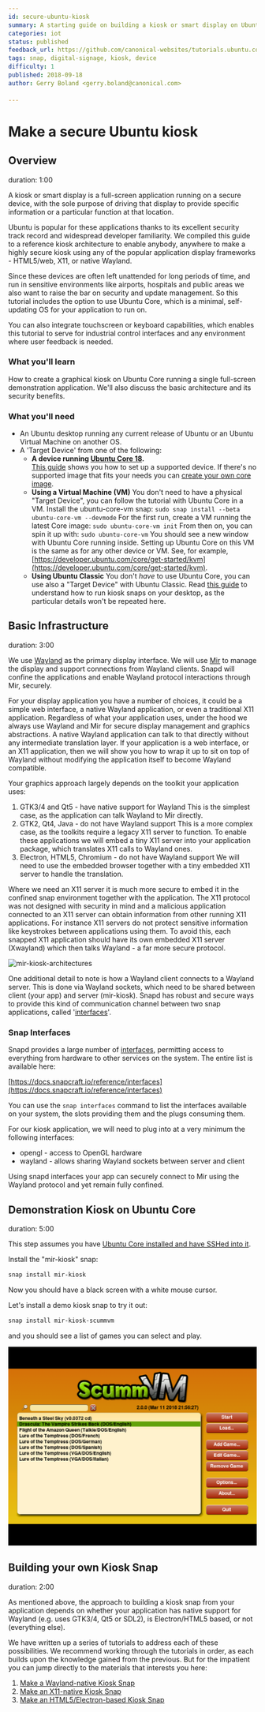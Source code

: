 ```yaml
---
id: secure-ubuntu-kiosk
summary: A starting guide on building a kiosk or smart display on Ubuntu.
categories: iot
status: published
feedback_url: https://github.com/canonical-websites/tutorials.ubuntu.com/issues
tags: snap, digital-signage, kiosk, device
difficulty: 1
published: 2018-09-18
author: Gerry Boland <gerry.boland@canonical.com>

---
```



# Make a secure Ubuntu kiosk


## Overview

duration: 1:00

A kiosk or smart display is a full-screen application running on a secure device, with the sole purpose of driving that display to provide specific information or a particular function at that location.

Ubuntu is popular for these applications thanks to its excellent security track record and widespread developer familiarity. We compiled this guide to a reference kiosk architecture to enable anybody, anywhere to make a highly secure kiosk using any of the popular application display frameworks - HTML5/web, X11, or native Wayland.

Since these devices are often left unattended for long periods of time, and run in sensitive environments like airports, hospitals and public areas we also want to raise the bar on security and update management. So this tutorial includes the option to use Ubuntu Core, which is a minimal, self-updating OS for your application to run on.

You can also integrate touchscreen or keyboard capabilities, which enables this tutorial to serve for industrial control interfaces and any environment where user feedback is needed.


### What you'll learn

How to create a graphical kiosk on Ubuntu Core running a single full-screen demonstration application. We'll also discuss the basic architecture and its security benefits.


### What you'll need



*   An Ubuntu desktop running any current release of Ubuntu or an Ubuntu Virtual Machine on another OS.
*   A 'Target Device' from one of the following:
    *   **A device running [Ubuntu Core 18](https://www.ubuntu.com/core).**<br />
[This guide](https://developer.ubuntu.com/core/get-started/installation-medias) shows you how to set up a supported device. If there's no supported image that fits your needs you can [create your own core image](/tutorial/create-your-own-core-image).
    *   **Using a Virtual Machine (VM)**
You don't need to have a physical "Target Device", you can follow the tutorial with Ubuntu Core in a VM. Install the ubuntu-core-vm snap:
`sudo snap install --beta ubuntu-core-vm --devmode`
For the first run, create a VM running the latest Core image:
`sudo ubuntu-core-vm init`
From then on, you can spin it up with:
`sudo ubuntu-core-vm`
You should see a new window with Ubuntu Core running inside. Setting up Ubuntu Core on this VM is the same as for any other device or VM. See, for example, [https://developer.ubuntu.com/core/get-started/kvm](https://developer.ubuntu.com/core/get-started/kvm).
    *   **Using Ubuntu Classic**
You don't _have_ to use Ubuntu Core, you can use also a "Target Device" with Ubuntu Classic. Read [this guide](https://discourse.ubuntu.com/t/howto-run-your-kiosk-snap-on-your-desktop/11180) to understand how to run kiosk snaps on your desktop, as the particular details won't be repeated here.


## Basic Infrastructure

duration: 3:00

We use [Wayland](https://wayland.freedesktop.org/) as the primary display interface. We will use [Mir](https://mir-server.io/) to manage the display and support connections from Wayland clients. Snapd will confine the applications and enable Wayland protocol interactions through Mir, securely.

For your display application you have a number of choices, it could be a simple web interface, a native Wayland application, or even a traditional X11 application. Regardless of what your application uses, under the hood we always use Wayland and Mir for secure display management and graphics abstractions. A native Wayland application can talk to that directly without any intermediate translation layer. If your application is a web interface, or an X11 application, then we will show you how to wrap it up to sit on top of Wayland without modifying the application itself to become Wayland compatible.

Your graphics approach largely depends on the toolkit your application uses:



1.  GTK3/4 and Qt5 - have native support for Wayland
This is the simplest case, as the application can talk Wayland to Mir directly.
1.  GTK2, Qt4, Java - do not have Wayland support
This is a more complex case, as the toolkits require a legacy X11 server to function. To enable these applications we will embed a tiny X11 server into your application package,  which translates X11 calls to Wayland ones.
1.  Electron, HTML5, Chromium - do not have Wayland support
We will need to use the embedded browser together with a tiny embedded X11 server to handle the translation.

Where we need an X11 server it is much more secure to embed it in the confined snap environment together with the application. The X11 protocol was not designed with security in mind and a malicious application connected to an X11 server can obtain information from other running X11 applications. For instance X11 servers do not protect sensitive information like keystrokes between applications using them.  To avoid this, each snapped X11 application should have its own embedded X11 server (Xwayland) which then talks Wayland - a far more secure protocol.

![mir-kiosk-architectures](images/mir-kiosk-architectures.png)

One additional detail to note is how a Wayland client connects to a Wayland server. This is done via Wayland sockets, which need to be shared between client (your app) and server (mir-kiosk). Snapd has robust and secure ways to provide this kind of communication channel between two snap applications, called '[interfaces](https://docs.snapcraft.io/core/interfaces)'. 


### Snap Interfaces

Snapd provides a large number of [interfaces](https://docs.snapcraft.io/core/interfaces), permitting access to everything from hardware to other services on the system. The entire list is available here:

[https://docs.snapcraft.io/reference/interfaces](https://docs.snapcraft.io/reference/interfaces)

You can use the `snap interfaces` command to list the interfaces available on your system, the slots providing them and the plugs consuming them.

For our kiosk application, we will need to plug into at a very minimum the following interfaces:



*   opengl - access to OpenGL hardware
*   wayland - allows sharing Wayland sockets between server and client

Using snapd interfaces your app can securely connect to Mir using the Wayland protocol and yet remain fully confined.


## Demonstration Kiosk on Ubuntu Core

duration: 5:00

This step assumes you have [Ubuntu Core installed and have SSHed into it](#0).

Install the "mir-kiosk" snap:


```bash
snap install mir-kiosk
```


Now you should have a black screen with a white mouse cursor.

Let's install a demo kiosk snap to try it out:


```bash
snap install mir-kiosk-scummvm
```

and you should see a list of games you can select and play.

![scummvm](scummvm-screenshot.png)


## Building your own Kiosk Snap

duration: 2:00

As mentioned above, the approach to building a kiosk snap from your application depends on whether your application has native support for Wayland (e.g. uses GTK3/4, Qt5 or SDL2), is Electron/HTML5 based, or not (everything else).

We have written up a series of tutorials to address each of these possibilities. We recommend working through the tutorials in order, as each builds upon the knowledge gained from the previous. But for the impatient you can jump directly to the materials that interests you here:



1.  [Make a Wayland-native Kiosk Snap](/tutorial/wayland-kiosk)
1.  [Make an X11-native Kiosk Snap](/tutorial/x11-kiosk)
1.  [Make an HTML5/Electron-based Kiosk Snap](/tutorial/electron-kiosk)
